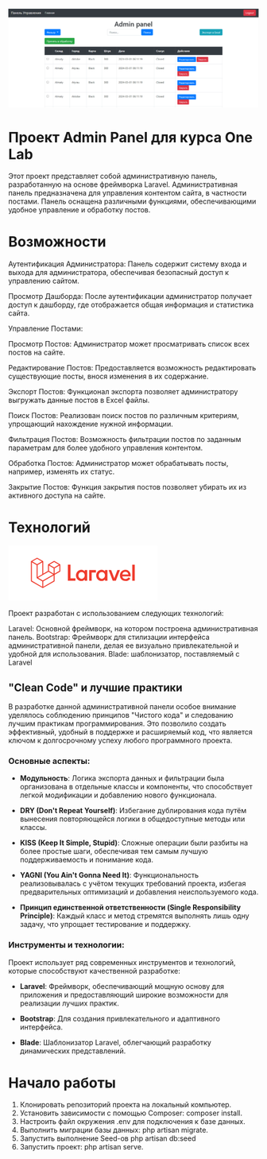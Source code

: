 ![img_1.png](public/img_1.png)

# Проект Admin Panel для курса One Lab
Этот проект представляет собой административную панель, разработанную на основе фреймворка Laravel. Административная панель предназначена для управления контентом сайта, в частности постами. Панель оснащена различными функциями, обеспечивающими удобное управление и обработку постов.

# Возможности
Аутентификация Администратора: Панель содержит систему входа и выхода для администратора, обеспечивая безопасный доступ к управлению сайтом.

Просмотр Дашборда: После аутентификации администратор получает доступ к дашборду, где отображается общая информация и статистика сайта.

Управление Постами:

Просмотр Постов: Администратор может просматривать список всех постов на сайте.

Редактирование Постов: Предоставляется возможность редактировать существующие посты, внося изменения в их содержание.

Экспорт Постов: Функционал экспорта позволяет администратору выгружать данные постов в Excel файлы.

Поиск Постов: Реализован поиск постов по различным критериям, упрощающий нахождение нужной информации.

Фильтрация Постов: Возможность фильтрации постов по заданным параметрам для более удобного управления контентом.

Обработка Постов: Администратор может обрабатывать посты, например, изменять их статус.

Закрытие Постов: Функция закрытия постов позволяет убирать их из активного доступа на сайте.

# Технологий
![img.png](public/img.png)

Проект разработан с использованием следующих технологий:

Laravel: Основной фреймворк, на котором построена административная панель.
Bootstrap: Фреймворк для стилизации интерфейса административной панели, делая ее визуально привлекательной и удобной для использования.
Blade: шаблонизатор, поставляемый с Laravel

## "Clean Code" и лучшие практики

В разработке данной административной панели особое внимание уделялось соблюдению принципов "Чистого кода" и следованию лучшим практикам программирования. Это позволило создать эффективный, удобный в поддержке и расширяемый код, что является ключом к долгосрочному успеху любого программного проекта.

### Основные аспекты:

- **Модульность**: Логика экспорта данных и фильтрации была организована в отдельные классы и компоненты, что способствует легкой модификации и добавлению нового функционала.

- **DRY (Don't Repeat Yourself)**: Избегание дублирования кода путём вынесения повторяющейся логики в общедоступные методы или классы.

- **KISS (Keep It Simple, Stupid)**: Сложные операции были разбиты на более простые шаги, обеспечивая тем самым лучшую поддерживаемость и понимание кода.

- **YAGNI (You Ain't Gonna Need It)**: Функциональность реализовывалась с учётом текущих требований проекта, избегая предварительных оптимизаций и добавления неиспользуемого кода.

- **Принцип единственной ответственности (Single Responsibility Principle)**: Каждый класс и метод стремятся выполнять лишь одну задачу, что упрощает тестирование и поддержку.

### Инструменты и технологии:

Проект использует ряд современных инструментов и технологий, которые способствуют качественной разработке:

- **Laravel**: Фреймворк, обеспечивающий мощную основу для приложения и предоставляющий широкие возможности для реализации лучших практик.

- **Bootstrap**: Для создания привлекательного и адаптивного интерфейса.

- **Blade**: Шаблонизатор Laravel, облегчающий разработку динамических представлений.

# Начало работы

1. Клонировать репозиторий проекта на локальный компьютер.
2. Установить зависимости с помощью Composer: composer install.
3. Настроить файл окружения .env для подключения к базе данных.
4. Выполнить миграции базы данных: php artisan migrate.
5. Запустить выполнение Seed-ов php artisan db:seed
6. Запустить проект: php artisan serve.
